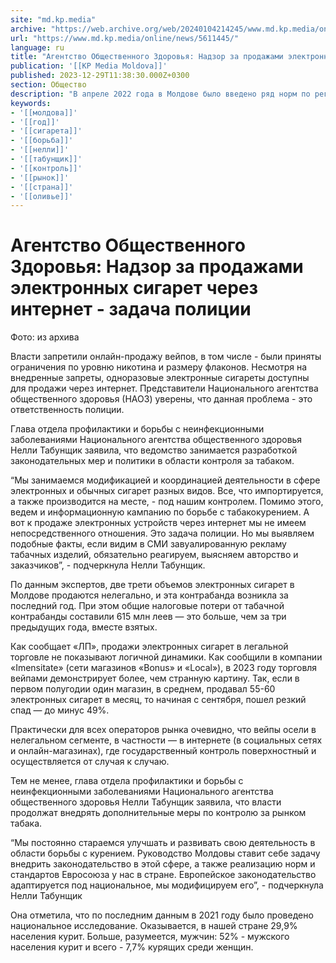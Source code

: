 ```yaml
---
site: "md.kp.media"
archive: "https://web.archive.org/web/20240104214245/www.md.kp.media/online/news/5611445/"
url: "https://www.md.kp.media/online/news/5611445/"
language: ru
title: "Агентство Общественного Здоровья: Надзор за продажами электронных сигарет через интернет - задача полиции"
publication: '[[KP Media Moldova]]'
published: 2023-12-29T11:38:30.000Z+0300
section: Общество
description: "В апреле 2022 года в Молдове было введено ряд норм по регулированию табачного рынка, включая электронных сигарет (речь о вейпах)"
keywords:
- '[[молдова]]'
- '[[год]]'
- '[[сигарета]]'
- '[[борьба]]'
- '[[нелли]]'
- '[[табунщик]]'
- '[[контроль]]'
- '[[рынок]]'
- '[[страна]]'
- '[[оливье]]'
---
```


# Агентство Общественного Здоровья: Надзор за продажами электронных сигарет через интернет - задача полиции

Фото: из архива

Власти запретили онлайн-продажу вейпов, в том числе - были приняты ограничения по уровню никотина и размеру флаконов. Несмотря на внедренные запреты, одноразовые электронные сигареты доступны для продажи через интернет. Представители Национального агентства общественного здоровья (НАОЗ) уверены, что данная проблема - это ответственность полиции.

Глава отдела профилактики и борьбы с неинфекционными заболеваниями Национального агентства общественного здоровья Нелли Табунщик заявила, что ведомство занимается разработкой законодательных мер и политики в области контроля за табаком.

“Мы занимаемся модификацией и координацией деятельности в сфере электронных и обычных сигарет разных видов. Все, что импортируется, а также производится на месте, - под нашим контролем. Помимо этого, ведем и информационную кампанию по борьбе с табакокурением. А вот к продаже электронных устройств через интернет мы не имеем непосредственного отношения. Это задача полиции. Но мы выявляем подобные факты, если видим в СМИ завуалированную рекламу табачных изделий, обязательно реагируем, выясняем авторство и заказчиков”, - подчеркнула Нелли Табунщик.

По данным экспертов, две трети объемов электронных сигарет в Молдове продаются нелегально, и эта контрабанда возникла за последний год. При этом общие налоговые потери от табачной контрабанды составили 615 млн леев — это больше, чем за три предыдущих года, вместе взятых.

Как сообщает «ЛП», продажи электронных сигарет в легальной торговле не показывают логичной динамики. Как сообщили в компании «Imensitate» (сети магазинов «Bonus» и «Local»), в 2023 году торговля вейпами демонстрирует более, чем странную картину. Так, если в первом полугодии один магазин, в среднем, продавал 55-60 электронных сигарет в месяц, то начиная с сентября, пошел резкий спад — до минус 49%.

Практически для всех операторов рынка очевидно, что вейпы осели в нелегальном сегменте, в частности — в интернете (в социальных сетях и онлайн-магазинах), где государственный контроль поверхностный и осуществляется от случая к случаю.

Тем не менее, глава отдела профилактики и борьбы с неинфекционными заболеваниями Национального агентства общественного здоровья Нелли Табунщик заявила, что власти продолжат внедрять дополнительные меры по контролю за рынком табака.

“Мы постоянно стараемся улучшать и развивать свою деятельность в области борьбы с курением. Руководство Молдовы ставит себе задачу внедрить законодательство в этой сфере, а также реализацию норм и стандартов Евросоюза у нас в стране. Европейское законодательство адаптируется под национальное, мы модифицируем его”, - подчеркнула Нелли Табунщик

Она отметила, что по последним данным в 2021 году было проведено национальное исследование. Оказывается, в нашей стране 29,9% населения курит. Больше, разумеется, мужчин: 52% - мужского населения курит и всего - 7,7% курящих среди женщин.